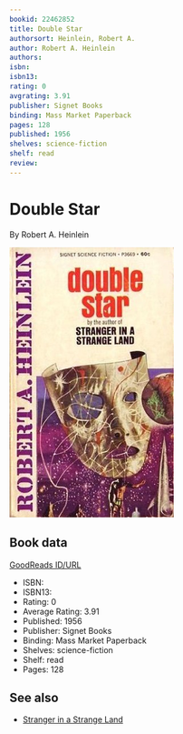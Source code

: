 ```yaml
---
bookid: 22462852
title: Double Star
authorsort: Heinlein, Robert A.
author: Robert A. Heinlein
authors: 
isbn: 
isbn13: 
rating: 0
avgrating: 3.91
publisher: Signet Books
binding: Mass Market Paperback
pages: 128
published: 1956
shelves: science-fiction
shelf: read
review: 
---
```


# Double Star

By Robert A. Heinlein

![](../../assets/bookcovers/1402626036l/22462852.jpg)

## Book data

[GoodReads ID/URL](https://www.goodreads.com/book/show/22462852)

- ISBN: 
- ISBN13: 
- Rating: 0
- Average Rating: 3.91
- Published: 1956
- Publisher: Signet Books
- Binding: Mass Market Paperback
- Shelves: science-fiction
- Shelf: read
- Pages: 128


## See also

- [Stranger in a Strange Land](Stranger_in_a_Strange_Land.md)
